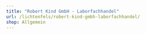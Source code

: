 ```yaml
---
title: "Robert Kind GmbH - Laborfachhandel"
url: /lichtenfels/robert-kind-gmbh-laborfachhandel/
shop: Allgemein
---
```

